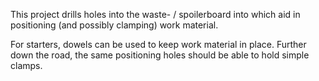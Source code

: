 This project drills holes into the waste- / spoilerboard into which aid in positioning (and possibly clamping) work material.

For starters, dowels can be used to keep work material in place. Further down the road, the same positioning holes should be able to hold simple clamps.